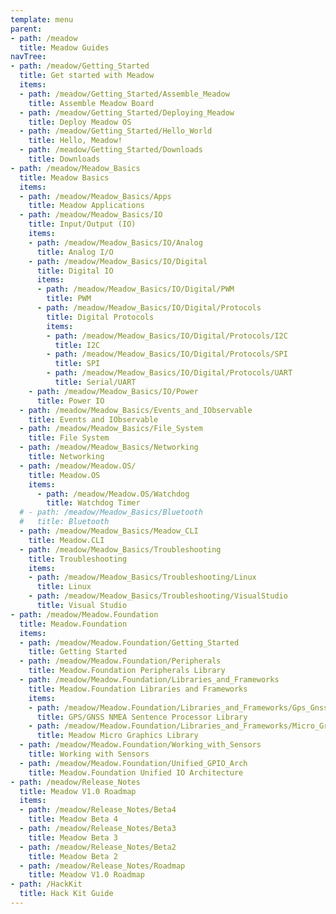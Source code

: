 ```yaml
---
template: menu
parent:
- path: /meadow
  title: Meadow Guides
navTree:
- path: /meadow/Getting_Started
  title: Get started with Meadow
  items:
  - path: /meadow/Getting_Started/Assemble_Meadow
    title: Assemble Meadow Board
  - path: /meadow/Getting_Started/Deploying_Meadow
    title: Deploy Meadow OS
  - path: /meadow/Getting_Started/Hello_World
    title: Hello, Meadow!
  - path: /meadow/Getting_Started/Downloads
    title: Downloads
- path: /meadow/Meadow_Basics
  title: Meadow Basics
  items:
  - path: /meadow/Meadow_Basics/Apps
    title: Meadow Applications
  - path: /meadow/Meadow_Basics/IO
    title: Input/Output (IO)
    items:
    - path: /meadow/Meadow_Basics/IO/Analog
      title: Analog I/O
    - path: /meadow/Meadow_Basics/IO/Digital
      title: Digital IO
      items:
      - path: /meadow/Meadow_Basics/IO/Digital/PWM
        title: PWM
      - path: /meadow/Meadow_Basics/IO/Digital/Protocols
        title: Digital Protocols
        items:
        - path: /meadow/Meadow_Basics/IO/Digital/Protocols/I2C
          title: I2C
        - path: /meadow/Meadow_Basics/IO/Digital/Protocols/SPI
          title: SPI
        - path: /meadow/Meadow_Basics/IO/Digital/Protocols/UART
          title: Serial/UART
    - path: /meadow/Meadow_Basics/IO/Power
      title: Power IO
  - path: /meadow/Meadow_Basics/Events_and_IObservable
    title: Events and IObservable
  - path: /meadow/Meadow_Basics/File_System
    title: File System
  - path: /meadow/Meadow_Basics/Networking
    title: Networking
  - path: /meadow/Meadow.OS/
    title: Meadow.OS
    items:
      - path: /meadow/Meadow.OS/Watchdog
        title: Watchdog Timer
  # - path: /meadow/Meadow_Basics/Bluetooth
  #   title: Bluetooth
  - path: /meadow/Meadow_Basics/Meadow_CLI
    title: Meadow.CLI
  - path: /meadow/Meadow_Basics/Troubleshooting
    title: Troubleshooting
    items:
    - path: /meadow/Meadow_Basics/Troubleshooting/Linux
      title: Linux
    - path: /meadow/Meadow_Basics/Troubleshooting/VisualStudio
      title: Visual Studio
- path: /meadow/Meadow.Foundation
  title: Meadow.Foundation
  items:
  - path: /meadow/Meadow.Foundation/Getting_Started
    title: Getting Started
  - path: /meadow/Meadow.Foundation/Peripherals
    title: Meadow.Foundation Peripherals Library
  - path: /meadow/Meadow.Foundation/Libraries_and_Frameworks
    title: Meadow.Foundation Libraries and Frameworks
    items:
    - path: /meadow/Meadow.Foundation/Libraries_and_Frameworks/Gps_Gnss_Nmea_Processor
      title: GPS/GNSS NMEA Sentence Processor Library
    - path: /meadow/Meadow.Foundation/Libraries_and_Frameworks/Micro_GraphicsLibrary
      title: Meadow Micro Graphics Library
  - path: /meadow/Meadow.Foundation/Working_with_Sensors
    title: Working with Sensors
  - path: /meadow/Meadow.Foundation/Unified_GPIO_Arch
    title: Meadow.Foundation Unified IO Architecture
- path: /meadow/Release_Notes
  title: Meadow V1.0 Roadmap
  items:
  - path: /meadow/Release_Notes/Beta4
    title: Meadow Beta 4
  - path: /meadow/Release_Notes/Beta3
    title: Meadow Beta 3
  - path: /meadow/Release_Notes/Beta2
    title: Meadow Beta 2
  - path: /meadow/Release_Notes/Roadmap
    title: Meadow V1.0 Roadmap
- path: /HackKit
  title: Hack Kit Guide
---
```

